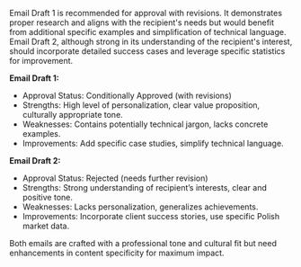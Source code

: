Email Draft 1 is recommended for approval with revisions. It demonstrates proper research and aligns with the recipient's needs but would benefit from additional specific examples and simplification of technical language. Email Draft 2, although strong in its understanding of the recipient's interest, should incorporate detailed success cases and leverage specific statistics for improvement.

**Email Draft 1:**

- Approval Status: Conditionally Approved (with revisions)
- Strengths: High level of personalization, clear value proposition, culturally appropriate tone.
- Weaknesses: Contains potentially technical jargon, lacks concrete examples.
- Improvements: Add specific case studies, simplify technical language.

**Email Draft 2:**

- Approval Status: Rejected (needs further revision)
- Strengths: Strong understanding of recipient’s interests, clear and positive tone.
- Weaknesses: Lacks personalization, generalizes achievements.
- Improvements: Incorporate client success stories, use specific Polish market data.

Both emails are crafted with a professional tone and cultural fit but need enhancements in content specificity for maximum impact.
```